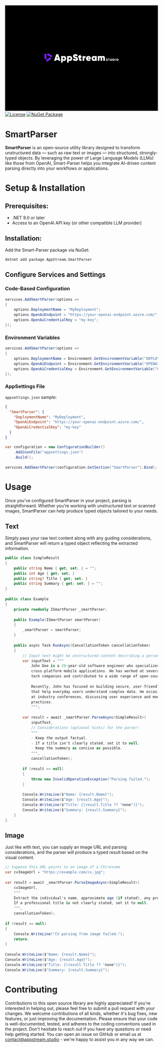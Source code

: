 [![AppStream Studio](https://raw.githubusercontent.com/Appstream-Studio/smart-parser/main/assets/banner.jpg)](https://appstream.studio/)
[![License](https://img.shields.io/badge/license-apache-green)](https://github.com/Appstream-Studio/smart-parser/blob/main/LICENSE)
[![NuGet Package](https://img.shields.io/nuget/v/appstream.smartparser.svg)](https://www.nuget.org/packages/AppStream.SmartParser/)

# SmartParser
<b>SmartParser</b> is an open-source utility library designed to transform unstructured data — such as raw text or images — into structured, strongly-typed objects. By leveraging the power of Large Language Models (LLMs) like those from OpenAI, Smart-Parser helps you integrate AI-driven content parsing directly into your workflows or applications.

# Setup & Installation

## Prerequisites:
- .NET 9.0 or later
- Access to an OpenAI API key (or other compatible LLM provider)

## Installation:
Add the Smart-Parser package via NuGet:

```bash
dotnet add package AppStream.SmartParser
```

## Configure Services and Settings

### Code-Based Configuration

```C#
services.AddSmartParser(options =>
{
    options.DeploymentName = "MyDeployment";
    options.OpenAiEndpoint = "https://your-openai-endpoint.azure.com/";
    options.OpenAiCredentialKey = "my-key";
});
```

### Environment Variables

```C#
services.AddSmartParser(options =>
{
    options.DeploymentName = Environment.GetEnvironmentVariable("DEPLOYMENT_NAME") ?? "DefaultDeployment";
    options.OpenAiEndpoint = Environment.GetEnvironmentVariable("OPENAI_ENDPOINT") ?? "https://your-openai-endpoint.azure.com/";
    options.OpenAiCredentialKey = Environment.GetEnvironmentVariable("OPENAI_CREDENTIAL_KEY") ?? "default-key";
});
```

### AppSettings File

`appsettings.json` sample:
```json
{
  "SmartParser": {
    "DeploymentName": "MyDeployment",
    "OpenAiEndpoint": "https://your-openai-endpoint.azure.com/",
    "OpenAiCredentialKey": "my-key"
  }
}
```

```C#
var configuration = new ConfigurationBuilder()
    .AddJsonFile("appsettings.json")
    .Build();

services.AddSmartParser(configuration.GetSection("SmartParser").Bind);
```

# Usage
Once you've configured SmartParser in your project, parsing is straightforward. Whether you're working with unstructured text or scanned images, SmartParser can help produce typed objects tailored to your needs.

## Text
Simply pass your raw text content along with any guiding considerations, and SmartParser will return a typed object reflecting the extracted information.

```C#
public class SimpleResult
{
    public string Name { get; set; } = "";
    public int Age { get; set; }
    public string? Title { get; set; }
    public string Summary { get; set; } = "";
}

public class Example
{
    private readonly ISmartParser _smartParser;

    public Example(ISmartParser smartParser)
    {
        _smartParser = smartParser;
    }

    public async Task RunAsync(CancellationToken cancellationToken)
    {
        // Input text might be unstructured content describing a person
        var inputText = """
            John Doe is a 29-year-old software engineer who specializes in building 
            cross-platform mobile applications. He has worked at several leading 
            tech companies and contributed to a wide range of open-source projects.
            
            Recently, John has focused on building secure, user-friendly interfaces 
            that help everyday users understand complex data. He occasionally speaks 
            at industry conferences, discussing user experience and modern development 
            practices.
            """;

        var result = await _smartParser.ParseAsync<SimpleResult>(
            inputText,
            // Considerations (optional hints) for the parser:
            """
            - Keep the output factual.
            - If a title isn't clearly stated, set it to null.
            - Keep the summary as concise as possible.
            """,
            cancellationToken);

        if (result == null)
        {
            throw new InvalidOperationException("Parsing failed.");
        }

        Console.WriteLine($"Name: {result.Name}");
        Console.WriteLine($"Age: {result.Age}");
        Console.WriteLine($"Title: {(result.Title ?? "none")}");
        Console.WriteLine($"Summary: {result.Summary}");
    }
}

```

## Image

Just like with text, you can supply an image URL and parsing considerations, and the parser will produce a typed result based on the visual content.

```C#
// Suppose this URL points to an image of a CV/resume
var cvImageUrl = "https://example.com/cv.jpg";

var result = await _smartParser.ParseImageAsync<SimpleResult>(
    cvImageUrl,
    """
    Extract the individual's name, approximate age (if stated), any professional title, and a concise summary of their experience.
    If a professional title is not clearly stated, set it to null.
    """,
    cancellationToken);

if (result == null)
{
    Console.WriteLine("CV parsing from image failed.");
    return;
}

Console.WriteLine($"Name: {result.Name}");
Console.WriteLine($"Age: {result.Age}");
Console.WriteLine($"Title: {(result.Title ?? "none")}");
Console.WriteLine($"Summary: {result.Summary}");
```

# Contributing
Contributions to this open source library are highly appreciated! If you're interested in helping out, please feel free to submit a pull request with your changes. We welcome contributions of all kinds, whether it's bug fixes, new features, or just improving the documentation. Please ensure that your code is well-documented, tested, and adheres to the coding conventions used in the project. Don't hesitate to reach out if you have any questions or need help getting started. You can open an issue on GitHub or email us at contact@appstream.studio - we're happy to assist you in any way we can.
